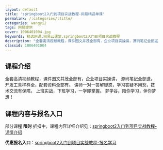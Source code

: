 ```yaml
---
layout: default
title: 'springboot2入门到项目实战教程-网易精品单课'
permalink: /:categories/:title/
categories: wangyi2
tags: 网易提供
cover: 1006401004.jpg
keywords: 精选网课,网易云课堂,springboot2入门到项目实战教程
description: "全套高清视频教程，课件图文并茂全部有，企业项目实操讲，源码笔记全部送，开发工具样样全，配套资料全部有。讲师一对一答解疑惑，学习答疑不用愁，技术交流有保障。上班实战，下班学习，一学即掌握。梦学"
classid: 1006401004
---
```


## 课程介绍

全套高清视频教程，课件图文并茂全部有，企业项目实操讲，
源码笔记全部送，开发工具样样全，配套资料全部有。
讲师一对一答解疑惑，学习答疑不用愁，技术交流有保障。
上班实战，下班学习，一学即掌握。
梦学谷，陪你学习，伴你梦想！

## 课程内容与报名入口

部分课程 **限时** 折扣中，课程内容详细介绍见：[springboot2入门到项目实战教程-详情介绍](https://study.163.com/course/introduction/1006401004.htm?share=1&shareId=1025206652&utm_campaign=share&utm_medium=iphoneShare&utm_source=&utm_u=1025206652)

**优惠报名入口**：[springboot2入门到项目实战教程-报名学习](https://study.163.com/course/introduction/1006401004.htm?share=1&shareId=1025206652&utm_campaign=share&utm_medium=iphoneShare&utm_source=&utm_u=1025206652)

